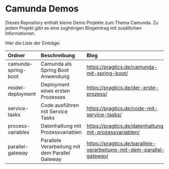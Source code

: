 # Camunda Demos

Dieses Repository enthält kleine Demo Projekte zum Thema Camunda. Zu jedem Projekt gibt es eine zughörigen Blogeintrag mit zusätlichen Informationen.

Hier die Liste der Einträge:

|Ordner|Beschreibung|Blog|
|:---|:---|:---|
|camunda-spring-boot|Camunda als Spring Boot Anwendung|https://pragtics.de/camunda-mit-spring-boot/|
|model-deployment|Deployment eines ersten Prozesses|https://pragtics.de/der-erste-prozess/|
|service-tasks|Code ausführen mit Service Tasks|https://pragtics.de/code-mit-service-tasks/|
|process-variables|Datenhaltung mit Prozessvariablen|https://pragtics.de/datenhaltung-mit-prozessvariablen/|
|parallel-gateway|Parallele Verarbeitung mit dem Parallel Gateway|https://pragtics.de/parallele-verarbeitung-mit-dem-parallel-gateway/|
